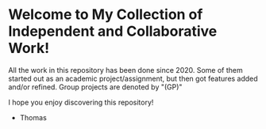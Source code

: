 # Welcome to My Collection of Independent and Collaborative Work!

All the work in this repository has been done since 2020. Some of them started out as an academic project/assignment, but then got features added and/or refined. Group projects are denoted by "(GP)"

I hope you enjoy discovering this repository!

- Thomas
